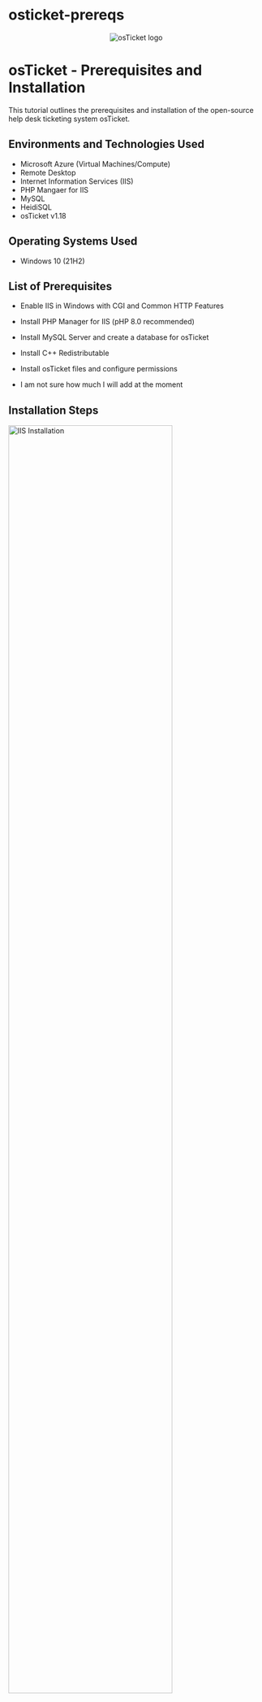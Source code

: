 
# osticket-prereqs
<p align="center">
<img src="https://i.imgur.com/Clzj7Xs.png" alt="osTicket logo"/>
</p>

<h1>osTicket - Prerequisites and Installation</h1>
This tutorial outlines the prerequisites and installation of the open-source help desk ticketing system osTicket.<br />

<h2>Environments and Technologies Used</h2>

- Microsoft Azure (Virtual Machines/Compute)
- Remote Desktop
- Internet Information Services (IIS)
- PHP Mangaer for IIS
- MySQL 
- HeidiSQL
- osTicket v1.18

<h2>Operating Systems Used </h2>

- Windows 10</b> (21H2)

<h2>List of Prerequisites</h2>

- Enable IIS in Windows with CGI and Common HTTP Features
- Install PHP Manager for IIS (pHP 8.0 recommended)
- Install MySQL Server and create a database for osTicket
- Install C++ Redistributable
- Install osTicket files and configure permissions

- I am not sure how much I will add at the moment

<h2>Installation Steps</h2>

<p>
<img src="https://i.imgur.com/tmP4oED.png" height="80%" width="80%" alt="IIS Installation"/>
</p>
<p>
<ol> 
<li>Launch Azure Portal and create a Windows 10 Virtual machine</li>
<li>Connect to the VM via Remote Desktop Connetion</li>
<li>Enable IIS in Windows Features (Add roles and Features)</li>
<li>Install Web Platform Installer to add required componets</li>
</ol>
</p>
<br />

<p>
<img src="https://i.imgur.com/5C3JtXJ.png" height="80%" width="80%" alt="PHP Installation"/>
</p>
<p>
<ol start="5">
<li>Download and install PHP Manager for IIS</li>
<li>Download PHP 8.0 and unzip to C:\PHP</li>
<li>Configure IIS to use PHP by registering the PHP verison </li>
<li>Install MySQL Server and create a database named 'osticket'</li>
</p>
<br />

<p>
<img src="https://i.imgur.com/8QnYdQl.png" height="80%" width="80%" alt="osTicket Installation"/>
</p>
<p>
<ol start="9">
<li>Download osTicket from the offical website</li>
<li>Extract and copy the "upload" folder to c:\inetpub\wwwroot, renaming it to "osticket"</li>
<li>Complete the osTicket web installer by configuring database settings</li>
<li>Clean up by deleting the setup folder and setting config permissions'</li>
  </ol>
</p>
<br />
